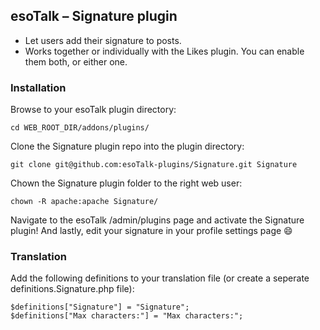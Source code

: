 ## esoTalk – Signature plugin

- Let users add their signature to posts.
- Works together or individually with the Likes plugin. You can enable them both, or either one.

### Installation

Browse to your esoTalk plugin directory:
```
cd WEB_ROOT_DIR/addons/plugins/
```

Clone the Signature plugin repo into the plugin directory:
```
git clone git@github.com:esoTalk-plugins/Signature.git Signature
```

Chown the Signature plugin folder to the right web user:
```
chown -R apache:apache Signature/
```

Navigate to the esoTalk /admin/plugins page and activate the Signature plugin!
And lastly, edit your signature in your profile settings page :smile:


### Translation

Add the following definitions to your translation file (or create a seperate definitions.Signature.php file):

```
$definitions["Signature"] = "Signature";
$definitions["Max characters:"] = "Max characters:";
```
